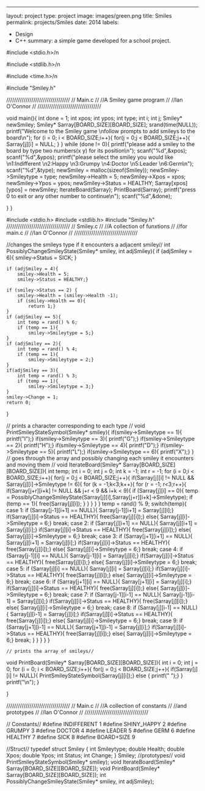 ---
layout: project
type: project
image: images/green.png
title: Smiles
permalink: projects/Smiles
date: 2014
labels:
  - Design
  - C++
summary: a simple game developed for a school project.

#include <stdio.h>/n

#include <stdlib.h>\/n

#include <time.h>/n

#include "Smiley.h"

/////////////////////////////////
// Main.c                      //
//A Smiley game program        //
//Ian O'Connor                 //
/////////////////////////////////

void main(){
int done = 1;
int xpos;
int ypos;
int type;
int i;
int j;
Smiley* newSmiley;
Smiley* Sarray[BOARD_SIZE][BOARD_SIZE];
srand(time(NULL));
printf("Welcome to the Smiley game \nfollow prompts to add smileys to the board\n");
for (i = 0; i < BOARD_SIZE;i++){
        for(j = 0;j < BOARD_SIZE;j++){
            Sarray[j][i] = NULL;
        }
}
while (done != 0){
    printf("please add a smiley to the board by type two numbers(x y) for its position\n");
    scanf("%d",&xpos);
    scanf("%d",&ypos);
    printf("please select the smiley you would like \n1:Indifferent \n2:Happy \n3:Grumpy \n4:Doctor \n5:Leader \n6:Germ\n");
    scanf("%d",&type);
    newSmiley = malloc(sizeof(Smiley));
    newSmiley->Smileytype = type;
    newSmiley->Health = 5;
    newSmiley->Xpos = xpos;
    newSmiley->Ypos = ypos;
    newSmiley->Status = HEALTHY;
    Sarray[xpos][ypos] = newSmiley;
    IterateBoard(Sarray);
    PrintBoard(Sarray);
    printf("press 0 to exit or any other number to continue\n");
    scanf("%d",&done);
   
}
}

#include <stdio.h>
#include <stdlib.h>
#include "Smiley.h"
/////////////////////////////////
// Smiley.c                    //
//A collection of funxtions    //
//for main.c                   //
//Ian O'Connor                 //
/////////////////////////////////


//changes the  smileys type if it encounters a adjacent smiley//
int PossiblyChangeSmileyState(Smiley* smiley, int adjSmiley){
    if (adjSmiley = 6){
        smiley->Status = SICK;
    }

    if (adjSmiley = 4){
        smiley->Health = 5;
        smiley->Status = HEALTHY;}

    if (smiley->Status == 2) {
        smiley->Health = (smiley->Health -1);
        if (smiley->Health == 0){
            return 1;}
    }
    if (adjSmiley == 5){
        int temp = rand() % 6;
        if (temp == 1){
            smiley->Smileytype = 5;}
    }
    if (adjSmiley == 2){
        int temp = rand() % 4;
        if (temp == 1){
            smiley->Smileytype = 2;}
    }
    if(adjSmiley == 3){
        int temp = rand() % 3;
        if (temp == 1){
            smiley->Smileytype = 3;}
    }
    smiley->Change = 1;
    return 0;
}

// prints a character corresponding to each type //
void PrintSmileyStateSymbol(Smiley* smiley){
    if(smiley->Smileytype == 1){
        printf("I");}
    if(smiley->Smileytype == 3){
        printf("G");}
    if(smiley->Smileytype == 2){
        printf("H");}
    if(smiley->Smileytype == 4){
        printf("D");}
    if(smiley->Smileytype == 5){
        printf("L");}
    if(smiley->Smileytype == 6){
        printf("X");}
}
// goes through the array and possibly changing each smiley it encounters and moving them //
void IterateBoard(Smiley* Sarray[BOARD_SIZE][BOARD_SIZE]){
    int temp;
    int i = 0;
    int j = 0;
    int k = -1;
    int r = -1;
    for (i = 0;i < BOARD_SIZE;i++){
        for(j = 0;j < BOARD_SIZE;j++){
            if(Sarray[j][i] != NULL && Sarray[j][i]->Smileytype != 6){
                for (k = -1;k<3;k++){
                    for (r = -1; r<3;r++){
                        if(Sarray[j+r][i+k] != NULL && j+r < 9 && i+k < 9){
                            if (Sarray[j][i] == 0){
                                temp = PossiblyChangeSmileyState(Sarray[j][i],Sarray[j+r][i+k]->Smileytype);
                                if (temp == 1){
                                    free(Sarray[j][i]);
                                }
                            }
                        }
                    }
                }
                                temp = rand() % 9;
                                switch(temp){
                                case 1:
                                    if (Sarray[j-1][i+1] == NULL){
                                        Sarray[j-1][i+1] = Sarray[j][i];}
                                    if(Sarray[j][i]->Status == HEALTHY){
                                        free(Sarray[j][i]);}
                                    else{
                                        Sarray[j][i]->Smileytype = 6;}
                                    break;
                                case 2:
                                    if (Sarray[j][i+1] == NULL){
                                        Sarray[j][i+1] = Sarray[j][i];}
                                    if(Sarray[j][i]->Status == HEALTHY){
                                        free(Sarray[j][i]);}
                                    else{
                                        Sarray[j][i]->Smileytype = 6;}
                                    break;
                                case 3:
                                    if (Sarray[j+1][i+1] == NULL){
                                        Sarray[j][i+1] = Sarray[j][i];}
                                    if(Sarray[j][i]->Status == HEALTHY){
                                        free(Sarray[j][i]);}
                                    else{
                                        Sarray[j][i]->Smileytype = 6;}
                                    break;
                                case 4:
                                    if (Sarray[j-1][i] == NULL){
                                        Sarray[j-1][i] = Sarray[j][i];}
                                    if(Sarray[j][i]->Status == HEALTHY){
                                        free(Sarray[j][i]);}
                                    else{
                                        Sarray[j][i]->Smileytype = 6;}
                                    break;
                                case 5:
                                    if (Sarray[j][i] == NULL){
                                        Sarray[j][i] = Sarray[j][i];}
                                    if(Sarray[j][i]->Status == HEALTHY){
                                        free(Sarray[j][i]);}
                                    else{
                                        Sarray[j][i]->Smileytype = 6;}
                                    break;
                                case 6:
                                    if (Sarray[j+1][i] == NULL){
                                        Sarray[j+1][i] = Sarray[j][i];}
                                    if(Sarray[j][i]->Status == HEALTHY){
                                        free(Sarray[j][i]);}
                                    else{
                                        Sarray[j][i]->Smileytype = 6;}
                                    break;
                                case 7:
                                    if (Sarray[j-1][i-1] == NULL){
                                        Sarray[j-1][i-1] = Sarray[j][i];}
                                    if(Sarray[j][i]->Status == HEALTHY){
                                        free(Sarray[j][i]);}
                                    else{
                                        Sarray[j][i]->Smileytype = 6;}
                                    break;
                                case 8:
                                    if (Sarray[j][i-1] == NULL){
                                        Sarray[j][i-1] = Sarray[j][i];}
                                    if(Sarray[j][i]->Status == HEALTHY){
                                        free(Sarray[j][i]);}
                                    else{
                                        Sarray[j][i]->Smileytype = 6;}
                                    break;
                                case 9:
                                    if (Sarray[j+1][i-1] == NULL){
                                        Sarray[j+1][i-1] = Sarray[j][i];}
                                    if(Sarray[j][i]->Status == HEALTHY){
                                        free(Sarray[j][i]);}
                                    else{
                                        Sarray[j][i]->Smileytype = 6;}
                                    break;
                                }
                }
            }
        }
    }


	// prints the array of smileys//
void PrintBoard(Smiley* Sarray[BOARD_SIZE][BOARD_SIZE]){
    int i = 0;
    int j = 0;
    for (i = 0; i < BOARD_SIZE;i++){
        for(j = 0;j < BOARD_SIZE;j++){
            if(Sarray[j][i] != NULL){
                PrintSmileyStateSymbol(Sarray[j][i]);}
            else {
                printf(" ");}
        }
        printf("\n");
    }
   
}


/////////////////////////////////
// Main.c                      //
//A collection of constants    //
//and prototypes               //
//Ian O'Connor                 //
/////////////////////////////////


// Constants//
#define INDIFFERENT 1
#define SHINY_HAPPY 2
#define GRUMPY 3
#define DOCTOR 4
#define LEADER 5
#define GERM 6
#define HEALTHY 7
#define SICK 8
#define BOARD+SIZE 9

//Struct//
typedef struct Smiley {
    int Smileytype;
    double Health;
    double Xpos;
    double Ypos;
    int Status;
    int Change;
} Smiley;
//prototypes//
void PrintSmileyStateSymbol(Smiley* smiley);
void IterateBoard(Smiley* Sarray[BOARD_SIZE][BOARD_SIZE]);
void PrintBoard(Smiley* Sarray[BOARD_SIZE][BOARD_SIZE]);
int PossiblyChangeSmileyState(Smiley* smiley, int adjSmiley);

